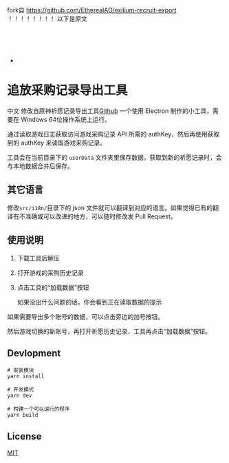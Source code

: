 fork自 https://github.com/EtherealAO/exilium-recruit-export
！！！！！！！！
以下是原文
<div>
   <br/>
   <br/>
   <br/>
</div>

-


# 追放采购记录导出工具

中文
修改自原神祈愿记录导出工具[Github](https://github.com/biuuu/genshin-wish-export)
一个使用 Electron 制作的小工具，需要在 Windows 64位操作系统上运行。

通过读取游戏日志获取访问游戏采购记录 API 所需的 authKey，然后再使用获取到的 authKey 来读取游戏采购记录。

工具会在当前目录下的 `userData` 文件夹里保存数据，获取到新的祈愿记录时，会与本地数据合并后保存。

## 其它语言

修改`src/i18n/`目录下的 json 文件就可以翻译到对应的语言。如果觉得已有的翻译有不准确或可以改进的地方，可以随时修改发 Pull Request。

## 使用说明

1. 下载工具后解压
2. 打开游戏的采购历史记录
3. 点击工具的“加载数据”按钮

   如果没出什么问题的话，你会看到正在读取数据的提示

如果需要导出多个账号的数据，可以点击旁边的加号按钮。

然后游戏切换的新账号，再打开祈愿历史记录，工具再点击“加载数据”按钮。

## Devlopment

```
# 安装模块
yarn install

# 开发模式
yarn dev

# 构建一个可以运行的程序
yarn build
```

## License

[MIT](https://github.com/EtherealAO/exilium-recruit-export/blob/main/LICENSE)
